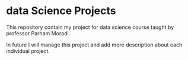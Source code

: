 # data Science Projects

This repository contain my project for data science course taught by professor Parham Moradi.

In future I will manage this project and add more description about each individual project. 